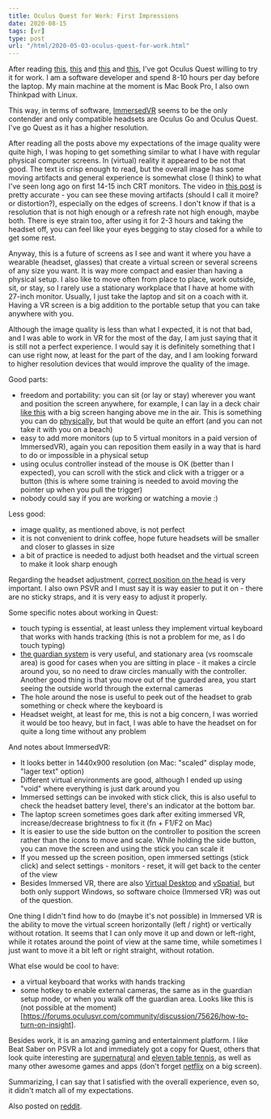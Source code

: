 ```yaml
---
title: Oculus Quest for Work: First Impressions
date: 2020-08-15
tags: [vr]
type: post
url: "/html/2020-05-03-oculus-quest-for-work.html"
---
```


After reading [this](https://www.reddit.com/r/OculusGo/comments/aq5q7q/shout_out_to_immersed_devs_thanks_to_them_i_can/), [this](https://www.reddit.com/r/OculusQuest/comments/ct1wx1/bigscreen_and_immersed_vr_are_oculus_secret/) and [this](https://www.reddit.com/r/OculusQuest/comments/c6ryyu/immersed_vr_has_forever_changed_my_workflow_the/) and [this](https://blog.immersed.team/working-in-vr-8-hrs-day-e8308b6791f0), I've got Oculus Quest willing to try it for work. I am a software developer and spend 8-10 hours per day before the laptop. My main machine at the moment is Mac Book Pro, I also own Thinkpad with Linux.

<!-- more -->

This way, in terms of software, [ImmersedVR](https://immersedvr.com/) seems to be the only contender and only compatible headsets are Oculus Go and Oculus Quest.
I've go Quest as it has a higher resolution.

After reading all the posts above my expectations of the image quality were quite high, I was hoping to get something similar to what I have with regular physical computer screens.
In (virtual) reality it appeared to be not that good. The text is crisp enough to read, but the overall image has some moving artifacts and general experience is somewhat close (I think) to what I've seen long ago on first 14-15 inch CRT monitors.
The video in [this post](https://www.reddit.com/r/OculusQuest/comments/c6ryyu/immersed_vr_has_forever_changed_my_workflow_the/) is pretty accurate - you can see these moving artifacts (should I call it moire? or distortion?), especially on the edges of screens.
I don't know if that is a resolution that is not high enough or a refresh rate not high enough, maybe both.
There is eye strain too, after using it for 2-3 hours and taking the headset off, you can feel like your eyes begging to stay closed for a while to get some rest.

Anyway, this is a future of screens as I see and want it where you have a wearable (headset, glasses) that create a virtual screen or several screens of any size you want.
It is way more compact and easier than having a physical setup.
I also like to move often from place to place, work outside, sit, or stay, so I rarely use a stationary workplace that I have at home with 27-inch monitor.
Usually, I just take the laptop and sit on a coach with it. Having a VR screen is a big addition to the portable setup that you can take anywhere with you.

Although the image quality is less than what I expected, it is not that bad, and I was able to work in VR for the most of the day, I am just saying that it is still not a perfect experience.
I would say it is definitely something that I can use right now, at least for the part of the day, and I am looking forward to higher resolution devices that would improve the quality of the image.

Good parts:
- freedom and portability: you can sit (or lay or stay) wherever you want and position the screen anywhere, for example, I can lay in a deck chair [like this](https://www.amazon.com/Sunjoy-S-DNC1384PST-B3-Zero-Gravity-Chair-Black/dp/B078MM3SKK/ref=sr_1_7?dchild=1&keywords=deck+chair&qid=1597502719&sr=8-7) with a big screen hanging above me in the air. This is something you can do [physically](https://www.youtube.com/watch?v=msfVdsh9VAQ), but that would be quite an effort (and you can not take it with you on a beach)
- easy to add more monitors (up to 5 virtual monitors in a paid version of ImmersedVR), again you can reposition them easily in a way that is hard to do or impossible in a physical setup
- using oculus controller instead of the mouse is OK (better than I expected), you can scroll with the stick and click with a trigger or a button (this is where some training is needed to avoid moving the pointer up when you pull the trigger)
- nobody could say if you are working or watching a movie :)

Less good:
- image quality, as mentioned above, is not perfect
- it is not convenient to drink coffee, hope future headsets will be smaller and closer to glasses in size
- a bit of practice is needed to adjust both headset and the virtual screen to make it look sharp enough

Regarding the headset adjustment, [correct position on the head](https://www.reddit.com/r/OculusQuest/comments/i9t4v3/remember/) is very important. I also own PSVR and I must say it is way easier to put it on - there are no sticky straps, and it is very easy to adjust it properly.

Some specific notes about working in Quest:
- touch typing is essential, at least unless they implement virtual keyboard that works with hands tracking (this is not a problem for me, as I do touch typing)
- [the guardian system](https://support.oculus.com/guardian/) is very useful, and stationary area (vs roomscale area) is good for cases when you are sitting in place - it makes a circle around you, so no need to draw circles manually with the controller. Another good thing is that you move out of the guarded area, you start seeing the outside world through the external cameras
- The hole around the nose is useful to peek out of the headset to grab something or check where the keyboard is
- Headset weight, at least for me, this is not a big concern, I was worried it would be too heavy, but in fact, I was able to have the headset on for quite a long time without any problem

And notes about ImmersedVR:
- It looks better in 1440x900 resolution (on Mac: "scaled" display mode, "lager text" option)
- Different virtual environments are good, although I ended up using "void" where everything is just dark around you
- Immersed settings can be invoked with stick click, this is also useful to check the headset battery level, there's an indicator at the bottom bar.
- The laptop screen sometimes goes dark after exiting immersed VR, increase/decrease brightness to fix it (fn + F1/F2 on Mac)
- It is easier to use the side button on the controller to position the screen rather than the icons to move and scale. While holding the side button, you can move the screen and using the stick you can scale it
- If you messed up the screen position, open immersed settings (stick click) and select settings - monitors - reset, it will get back to the center of the view
- Besides Immersed VR, there are also [Virtual Desktop](https://www.vrdesktop.net/) and [vSpatial](https://www.vspatial.com/), but both only support Windows, so software choice (Immersed VR) was out of the question.

One thing I didn't find how to do (maybe it's not possible) in Immersed VR is the ability to move the virtual screen horizontally (left / right) or vertically without rotation.
It seems that I can only move it up and down or left-right, while it rotates around the point of view at the same time, while sometimes I just want to move it a bit left or right straight, without rotation.

What else would be cool to have:
- a virtual keyboard that works with hands tracking
- some hotkey to enable external cameras, the same as in the guardian setup mode, or when you walk off the guardian area. Looks like this is (not possible at the moment)[https://forums.oculusvr.com/community/discussion/75626/how-to-turn-on-insight].

Besides work, it is an amazing gaming and entertainment platform. I like Beat Saber on PSVR a lot and immediately got a copy for Quest, others that look quite interesting are [supernatural](getsupernatural.com/) and [eleven table tennis](https://www.oculus.com/experiences/quest/1995434190525828/?locale=en_US), as well as many other awesome games and apps (don't forget [netflix](https://www.oculus.com/experiences/quest/2184912004923042/) on a big screen).

Summarizing, I can say that I satisfied with the overall experience, even so, it didn't match all of my expectations.

Also posted on [reddit](https://www.reddit.com/r/OculusQuest/comments/ia97gp/oculus_quest_for_work_first_impressions/).

